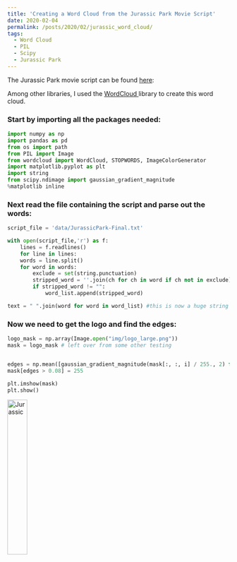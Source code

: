 ```yaml
---
title: 'Creating a Word Cloud from the Jurassic Park Movie Script'
date: 2020-02-04
permalink: /posts/2020/02/jurassic_word_cloud/
tags:
  - Word Cloud
  - PIL
  - Scipy
  - Jurassic Park
---
```


The Jurassic Park movie script can be found <a href = "https://www.springfieldspringfield.co.uk/movie_script.php?movie=jurassic-park">here</a>: 


Among other libraries, I used the <a href= "http://amueller.github.io/word_cloud"/> WordCloud </a> library to create this word cloud. 

### Start by importing all the packages needed:

```python
import numpy as np
import pandas as pd
from os import path
from PIL import Image
from wordcloud import WordCloud, STOPWORDS, ImageColorGenerator
import matplotlib.pyplot as plt
import string
from scipy.ndimage import gaussian_gradient_magnitude
%matplotlib inline
```

### Next read the file containing the script and parse out the words:

```python
script_file = 'data/JurassicPark-Final.txt'

with open(script_file,'r') as f:
    lines = f.readlines()
    for line in lines:
	words = line.split()
	for word in words:
	    exclude = set(string.punctuation)
	    stripped_word = ''.join(ch for ch in word if ch not in exclude) # Exclude punctuation
	    if stripped_word != "":
	        word_list.append(stripped_word)

text = " ".join(word for word in word_list) #this is now a huge string containing the entire script!

```

### Now we need to get the logo and find the edges:

```python
logo_mask = np.array(Image.open("img/logo_large.png"))
mask = logo_mask # left over from some other testing


edges = np.mean([gaussian_gradient_magnitude(mask[:, :, i] / 255., 2) for i in range(3)], axis=0)
mask[edges > 0.08] = 255

plt.imshow(mask)
plt.show()
```

<img src="../../../../images/logo_large.png" alt="Jurassic" style="width:30%">









